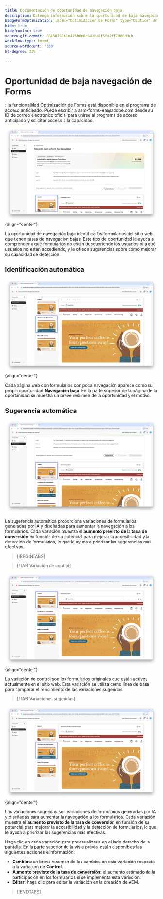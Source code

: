 ```yaml
---
title: Documentación de oportunidad de navegación baja
description: Obtenga información sobre la oportunidad de baja navegación y cómo utilizarla para mejorar la participación de los formularios en su sitio web.
badgeFormOptimization: label="Optimización de Forms" type="Caution" url="../../opportunity-types/form-optimization.md" tooltip="Optimización de Forms"
hide: true
hidefromtoc: true
source-git-commit: 8645876161e475b0e8c641ba8f5fa2ff7906d3cb
workflow-type: tm+mt
source-wordcount: '330'
ht-degree: 23%

---
```



# Oportunidad de baja navegación de Forms

<span class="preview">: la funcionalidad Optimización de Forms está disponible en el programa de acceso anticipado. Puede escribir a aem-forms-ea@adobe.com desde su ID de correo electrónico oficial para unirse al programa de acceso anticipado y solicitar acceso a la capacidad. </span>

![Baja oportunidad de navegación](./assets/low-navigation/hero.png){align="center"}

La oportunidad de navegación baja identifica los formularios del sitio web que tienen tasas de navegación bajas. Este tipo de oportunidad le ayuda a comprender a qué formularios no están descubriendo los usuarios ni a qué usuarios no están accediendo, y le ofrece sugerencias sobre cómo mejorar su capacidad de detección.

## Identificación automática

![Identificar automáticamente la navegación baja](./assets/low-navigation/auto-identify.png){align="center"}

Cada página web con formularios con poca navegación aparece como su propia oportunidad **Navegación baja**. En la parte superior de la página de la oportunidad se muestra un breve resumen de la oportunidad y el motivo.

## Sugerencia automática

![Sugerencia automática de navegación baja](./assets/low-navigation/auto-suggest.png)

La sugerencia automática proporciona variaciones de formularios generadas por IA y diseñadas para aumentar la navegación a los formularios. Cada variación muestra el **aumento previsto de la tasa de conversión** en función de su potencial para mejorar la accesibilidad y la detección de formularios, lo que le ayuda a priorizar las sugerencias más efectivas.

>[!BEGINTABS]

>[!TAB Variación de control]

![Variaciones de control](./assets/low-navigation/control-variation.png){align="center"}

La variación de control son los formularios originales que están activos actualmente en el sitio web. Esta variación se utiliza como línea de base para comparar el rendimiento de las variaciones sugeridas.

>[!TAB Variaciones sugeridas]

![Variaciones sugeridas](./assets/low-navigation/suggested-variations.png){align="center"}

Las variaciones sugeridas son variaciones de formularios generadas por IA y diseñadas para aumentar la navegación a los formularios. Cada variación muestra el **aumento previsto de la tasa de conversión** en función de su potencial para mejorar la accesibilidad y la detección de formularios, lo que le ayuda a priorizar las sugerencias más efectivas.

Haga clic en cada variación para previsualizarla en el lado derecho de la pantalla. En la parte superior de la vista previa, están disponibles las siguientes acciones e información:

* **Cambios**: un breve resumen de los cambios en esta variación respecto a la variación de **Control**.
* **Aumento previsto de la tasa de conversión**: el aumento estimado de la participación en los formularios si se implementa esta variación.
* **Editar**: haga clic para editar la variación en la creación de AEM.

>[!ENDTABS]

<!-- 

## Auto-optimize

[!BADGE Ultimate]{type=Positive tooltip="Ultimate"}

![Auto-optimize low navigation](./assets/low-views/auto-optimize.png){align="center"}

Sites Optimizer Ultimate adds the ability to deploy auto-optimization for the issues found by the low navigation opportunity.

>[!BEGINTABS]

>[!TAB Test multiple]


>[!TAB Publish selected]

{{auto-optimize-deploy-optimization-slack}}

>[!TAB Request approval]

{{auto-optimize-request-approval}}

>[!ENDTABS]

-->

